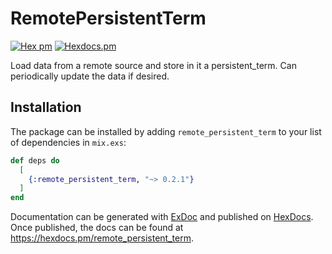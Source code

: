 # RemotePersistentTerm
[![Hex pm](https://img.shields.io/hexpm/v/remote_persistent_term.svg?style=flat)](https://hex.pm/packages/remote_persistent_term) [![Hexdocs.pm](https://img.shields.io/badge/hex-docs-lightgreen.svg)](https://hexdocs.pm/remote_persistent_term/)

Load data from a remote source and store in it a persistent_term.
Can periodically update the data if desired.

## Installation

The package can be installed by adding `remote_persistent_term` to your list of dependencies in `mix.exs`:

```elixir
def deps do
  [
    {:remote_persistent_term, "~> 0.2.1"}
  ]
end
```

Documentation can be generated with [ExDoc](https://github.com/elixir-lang/ex_doc)
and published on [HexDocs](https://hexdocs.pm). Once published, the docs can
be found at <https://hexdocs.pm/remote_persistent_term>.
